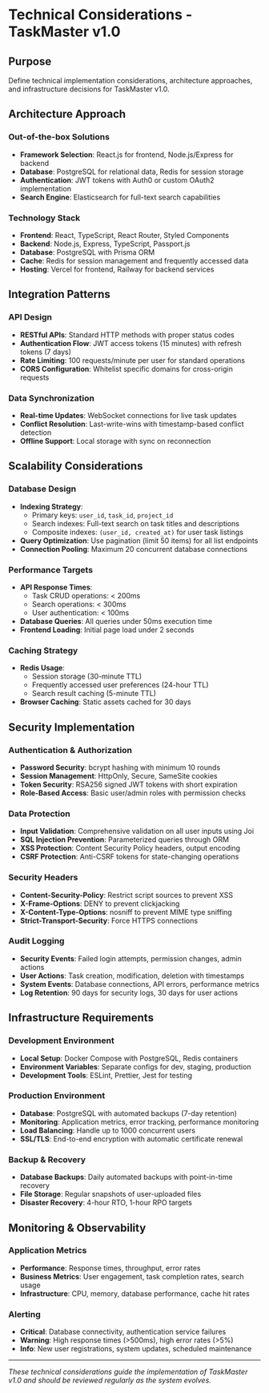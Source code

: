 # Technical Considerations - TaskMaster v1.0

## Purpose
Define technical implementation considerations, architecture approaches, and infrastructure decisions for TaskMaster v1.0.

## Architecture Approach

### Out-of-the-box Solutions
- **Framework Selection**: React.js for frontend, Node.js/Express for backend
- **Database**: PostgreSQL for relational data, Redis for session storage
- **Authentication**: JWT tokens with Auth0 or custom OAuth2 implementation
- **Search Engine**: Elasticsearch for full-text search capabilities

### Technology Stack
- **Frontend**: React, TypeScript, React Router, Styled Components
- **Backend**: Node.js, Express, TypeScript, Passport.js
- **Database**: PostgreSQL with Prisma ORM
- **Cache**: Redis for session management and frequently accessed data
- **Hosting**: Vercel for frontend, Railway for backend services

## Integration Patterns

### API Design
- **RESTful APIs**: Standard HTTP methods with proper status codes
- **Authentication Flow**: JWT access tokens (15 minutes) with refresh tokens (7 days)
- **Rate Limiting**: 100 requests/minute per user for standard operations
- **CORS Configuration**: Whitelist specific domains for cross-origin requests

### Data Synchronization
- **Real-time Updates**: WebSocket connections for live task updates
- **Conflict Resolution**: Last-write-wins with timestamp-based conflict detection
- **Offline Support**: Local storage with sync on reconnection

## Scalability Considerations

### Database Design
- **Indexing Strategy**: 
  - Primary keys: `user_id`, `task_id`, `project_id`
  - Search indexes: Full-text search on task titles and descriptions
  - Composite indexes: `(user_id, created_at)` for user task listings
- **Query Optimization**: Use pagination (limit 50 items) for all list endpoints
- **Connection Pooling**: Maximum 20 concurrent database connections

### Performance Targets
- **API Response Times**: 
  - Task CRUD operations: < 200ms
  - Search operations: < 300ms
  - User authentication: < 100ms
- **Database Queries**: All queries under 50ms execution time
- **Frontend Loading**: Initial page load under 2 seconds

### Caching Strategy
- **Redis Usage**: 
  - Session storage (30-minute TTL)
  - Frequently accessed user preferences (24-hour TTL)
  - Search result caching (5-minute TTL)
- **Browser Caching**: Static assets cached for 30 days

## Security Implementation

### Authentication & Authorization
- **Password Security**: bcrypt hashing with minimum 10 rounds
- **Session Management**: HttpOnly, Secure, SameSite cookies
- **Token Security**: RSA256 signed JWT tokens with short expiration
- **Role-Based Access**: Basic user/admin roles with permission checks

### Data Protection
- **Input Validation**: Comprehensive validation on all user inputs using Joi
- **SQL Injection Prevention**: Parameterized queries through ORM
- **XSS Protection**: Content Security Policy headers, output encoding
- **CSRF Protection**: Anti-CSRF tokens for state-changing operations

### Security Headers
- **Content-Security-Policy**: Restrict script sources to prevent XSS
- **X-Frame-Options**: DENY to prevent clickjacking
- **X-Content-Type-Options**: nosniff to prevent MIME type sniffing
- **Strict-Transport-Security**: Force HTTPS connections

### Audit Logging
- **Security Events**: Failed login attempts, permission changes, admin actions
- **User Actions**: Task creation, modification, deletion with timestamps
- **System Events**: Database connections, API errors, performance metrics
- **Log Retention**: 90 days for security logs, 30 days for user actions

## Infrastructure Requirements

### Development Environment
- **Local Setup**: Docker Compose with PostgreSQL, Redis containers
- **Environment Variables**: Separate configs for dev, staging, production
- **Development Tools**: ESLint, Prettier, Jest for testing

### Production Environment
- **Database**: PostgreSQL with automated backups (7-day retention)
- **Monitoring**: Application metrics, error tracking, performance monitoring
- **Load Balancing**: Handle up to 1000 concurrent users
- **SSL/TLS**: End-to-end encryption with automatic certificate renewal

### Backup & Recovery
- **Database Backups**: Daily automated backups with point-in-time recovery
- **File Storage**: Regular snapshots of user-uploaded files
- **Disaster Recovery**: 4-hour RTO, 1-hour RPO targets

## Monitoring & Observability

### Application Metrics
- **Performance**: Response times, throughput, error rates
- **Business Metrics**: User engagement, task completion rates, search usage
- **Infrastructure**: CPU, memory, database performance, cache hit rates

### Alerting
- **Critical**: Database connectivity, authentication service failures
- **Warning**: High response times (>500ms), high error rates (>5%)
- **Info**: New user registrations, system updates, scheduled maintenance

---

*These technical considerations guide the implementation of TaskMaster v1.0 and should be reviewed regularly as the system evolves.*